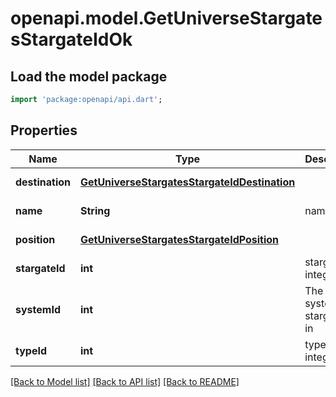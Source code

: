 # openapi.model.GetUniverseStargatesStargateIdOk

## Load the model package
```dart
import 'package:openapi/api.dart';
```

## Properties
Name | Type | Description | Notes
------------ | ------------- | ------------- | -------------
**destination** | [**GetUniverseStargatesStargateIdDestination**](GetUniverseStargatesStargateIdDestination.md) |  | [default to null]
**name** | **String** | name string | [default to null]
**position** | [**GetUniverseStargatesStargateIdPosition**](GetUniverseStargatesStargateIdPosition.md) |  | [default to null]
**stargateId** | **int** | stargate_id integer | [default to null]
**systemId** | **int** | The solar system this stargate is in | [default to null]
**typeId** | **int** | type_id integer | [default to null]

[[Back to Model list]](../README.md#documentation-for-models) [[Back to API list]](../README.md#documentation-for-api-endpoints) [[Back to README]](../README.md)



